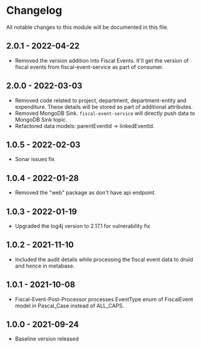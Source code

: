 # Changelog
All notable changes to this module will be documented in this file.

## 2.0.1 - 2022-04-22
- Removed the version addition into Fiscal Events. It'll get the version of fiscal events from fiscal-event-service as part of consumer.

## 2.0.0 - 2022-03-03
- Removed code related to project, department, department-entity and expenditure. These details will be stored as 
  part of additional attributes.
- Removed MongoDB Sink. `fiscal-event-service` will directly push data to MongoDB Sink topic. 
- Refactored data models: parentEventId -> linkedEventId. 

## 1.0.5 - 2022-02-03
- Sonar issues fix

## 1.0.4 - 2022-01-28
- Removed the "web" package as don't have api endpoint.

## 1.0.3 - 2022-01-19
- Upgraded the log4j version to 2.17.1 for vulnerability fix

## 1.0.2 - 2021-11-10
- Included the audit details while processing the fiscal event data to druid and hence in metabase.

## 1.0.1 - 2021-10-08
- Fiscal-Event-Post-Processor processes EventType enum of FiscalEvent model in Pascal_Case instead of ALL_CAPS. 

## 1.0.0 - 2021-09-24
- Baseline version released
